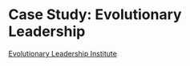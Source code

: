 # Case Study: Evolutionary Leadership

[Evolutionary Leadership Institute](https://www.evoleadinstitute.com/)

